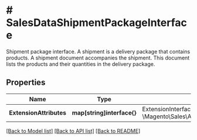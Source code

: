 # # SalesDataShipmentPackageInterface
Shipment package interface. A shipment is a delivery package that contains products. A shipment document accompanies the shipment. This document lists the products and their quantities in the delivery package.

## Properties 


Name | Type | Description | Notes
------------ | ------------- | ------------- | -------------
**ExtensionAttributes**| **map[string]interface{}** | ExtensionInterface class for @see \\Magento\\Sales\\Api\\Data\\ShipmentPackageInterface  | [optional]


[[Back to Model list]](../../README.md#models) [[Back to API list]](../../README.md#endpoints) [[Back to README]](../../README.md)

